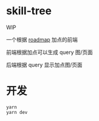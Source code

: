 # skill-tree

WIP

一个根据 [roadmap](https://github.com/kamranahmedse/developer-roadmap) 加点的前端

前端根据加点可以生成 query 图/页面

后端根据 query 显示加点图/页面

# 开发

```
yarn
yarn dev
```
